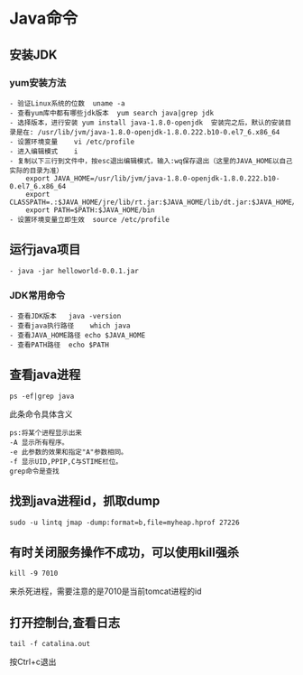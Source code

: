 # Java命令

## 安装JDK

### yum安装方法

    - 验证Linux系统的位数  uname -a
    - 查看yum库中都有哪些jdk版本  yum search java|grep jdk
    - 选择版本，进行安装 yum install java-1.8.0-openjdk  安装完之后，默认的安装目录是在: /usr/lib/jvm/java-1.8.0-openjdk-1.8.0.222.b10-0.el7_6.x86_64
    - 设置环境变量    vi /etc/profile
    - 进入编辑模式    i
    - 复制以下三行到文件中，按esc退出编辑模式，输入:wq保存退出（这里的JAVA_HOME以自己实际的目录为准）
        export JAVA_HOME=/usr/lib/jvm/java-1.8.0-openjdk-1.8.0.222.b10-0.el7_6.x86_64
        export CLASSPATH=.:$JAVA_HOME/jre/lib/rt.jar:$JAVA_HOME/lib/dt.jar:$JAVA_HOME/lib/tools.jar
        export PATH=$PATH:$JAVA_HOME/bin
    - 设置环境变量立即生效  source /etc/profile    
    
## 运行java项目
  
    - java -jar helloworld-0.0.1.jar
    
### JDK常用命令

    - 查看JDK版本   java -version
    - 查看java执行路径    which java
    - 查看JAVA_HOME路径 echo $JAVA_HOME
    - 查看PATH路径  echo $PATH

## 查看java进程

    ps -ef|grep java

此条命令具体含义

    ps:将某个进程显示出来
    -A 显示所有程序。 
    -e 此参数的效果和指定"A"参数相同。
    -f 显示UID,PPIP,C与STIME栏位。 
    grep命令是查找

## 找到java进程id，抓取dump

    sudo -u lintq jmap -dump:format=b,file=myheap.hprof 27226

## 有时关闭服务操作不成功，可以使用kill强杀

    kill -9 7010
 
 来杀死进程，需要注意的是7010是当前tomcat进程的id 

## 打开控制台,查看日志

    tail -f catalina.out

按Ctrl+c退出